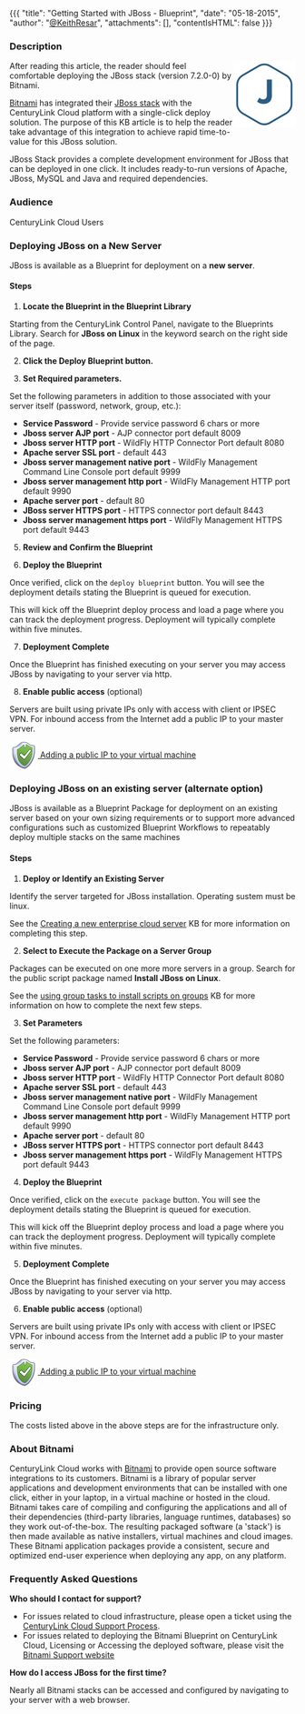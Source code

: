 {{{
  "title": "Getting Started with JBoss - Blueprint",
  "date": "05-18-2015",
  "author": "<a href='https://twitter.com/KeithResar'>@KeithResar</a>",
  "attachments": [],
  "contentIsHTML": false
}}}



### Description

<img alt="JBoss Logo" src="../images/bitnami_logos/jboss-stack-110x117-12361d85ff78442ab801caef8baf4d63.png" style="border:0;float:right;max-width:250px">
   
After reading this article, the reader should feel comfortable deploying the JBoss stack (version 7.2.0-0) by Bitnami.

<a href="https://bitnami.com/" rel="no-follow">Bitnami</a> has integrated their <a href="https://bitnami.com/stack/jboss" rel="no-follow">JBoss stack</a> with the CenturyLink Cloud platform with a single-click deploy solution.  The purpose of this KB article is to help the reader take advantage of this integration to achieve rapid time-to-value for this JBoss solution.

JBoss Stack provides a complete development environment for JBoss that can be deployed in one click. It includes ready-to-run versions of Apache, JBoss, MySQL and Java and required dependencies.


### Audience

CenturyLink Cloud Users


### Deploying JBoss on a New Server

JBoss is available as a Blueprint for deployment on a **new server**.

#### Steps


1. **Locate the Blueprint in the Blueprint Library**

  Starting from the CenturyLink Control Panel, navigate to the Blueprints Library. Search for **JBoss on Linux** in the keyword search on the right side of the page.

2. **Click the Deploy Blueprint button.**

3. **Set Required parameters.**

  Set the following parameters in addition to those associated with your server itself (password, network, group, etc.):

  * **Service Password** -  Provide service password 6 chars or more 
  * **Jboss server AJP port** -  AJP connector port default 8009
  * **Jboss server HTTP port** -  WildFly HTTP Connector Port default 8080
  * **Apache server SSL port** - default 443
  * **Jboss server management native port** -  WildFly Management Command Line Console port default 9999
  * **Jboss server management http port** -  WildFly Management HTTP port default 9990
  * **Apache server port** - default 80
  * **JBoss server HTTPS port** -  HTTPS connector port default 8443
  * **Jboss server management https port** -  WildFly Management HTTPS port default 9443

5. **Review and Confirm the Blueprint**

6. **Deploy the Blueprint**

  Once verified, click on the `deploy blueprint` button. You will see the deployment details stating the Blueprint is queued for execution.

  This will kick off the Blueprint deploy process and load a page where you can track the deployment progress. Deployment will typically complete within five minutes.

7. **Deployment Complete**

  Once the Blueprint has finished executing on your server you may access JBoss by navigating to your server via http.

8. **Enable public access** (optional)

  Servers are built using private IPs only with access with client or IPSEC VPN.  For inbound access from the Internet add a public IP to your master server.

  <a href="../../network/how-to-add-public-ip-to-virtual-machine/">
    <img style="border:0;width:50px;vertical-align:middle;" src="../images/shared_assets/fw_icon.png">
    Adding a public IP to your virtual machine
  </a>



### Deploying JBoss on an existing server (alternate option)

JBoss is available as a Blueprint Package for deployment on an existing server based on your own sizing requirements or to support more advanced configurations such as customized Blueprint Workflows to repeatably deploy multiple stacks on the same machines

#### Steps


1. **Deploy or Identify an Existing Server**

  Identify the server targeted for JBoss installation.  Operating sustem must be linux.

  See the [Creating a new enterprise cloud server](../Servers/creating-a-new-enterprise-cloud-server.md) KB for more information on completing this step.

2. **Select to Execute the Package on a Server Group**

  Packages can be executed on one more more servers in a group.  Search for the public script package named **Install JBoss on Linux**.

  See the [using group tasks to install scripts on groups](../Servers/using-group-tasks-to-install-software-and-run-scripts-on-groups.md) KB for more information on how to complete the next few steps.

3. **Set Parameters**

  Set the following parameters:

  * **Service Password** -  Provide service password 6 chars or more 
  * **Jboss server AJP port** -  AJP connector port default 8009
  * **Jboss server HTTP port** -  WildFly HTTP Connector Port default 8080
  * **Apache server SSL port** - default 443
  * **Jboss server management native port** -  WildFly Management Command Line Console port default 9999
  * **Jboss server management http port** -  WildFly Management HTTP port default 9990
  * **Apache server port** - default 80
  * **JBoss server HTTPS port** -  HTTPS connector port default 8443
  * **Jboss server management https port** -  WildFly Management HTTPS port default 9443

4. **Deploy the Blueprint**

  Once verified, click on the `execute package` button. You will see the deployment details stating the Blueprint is queued for execution.

  This will kick off the Blueprint deploy process and load a page where you can track the deployment progress. Deployment will typically complete within five minutes.

5. **Deployment Complete**

  Once the Blueprint has finished executing on your server you may access JBoss by navigating to your server via http.

6. **Enable public access** (optional)

  Servers are built using private IPs only with access with client or IPSEC VPN.  For inbound access from the Internet add a public IP to your master server.

  <a href="../../network/how-to-add-public-ip-to-virtual-machine/">
    <img style="border:0;width:50px;vertical-align:middle;" src="../images/shared_assets/fw_icon.png">
    Adding a public IP to your virtual machine
  </a>


### Pricing

The costs listed above in the above steps are for the infrastructure only.


### About Bitnami

CenturyLink Cloud works with [Bitnami](http://www.bitnami.com) to provide open source software integrations to its customers.  Bitnami is a library of popular server applications and development environments that can be installed with one click, either in your laptop, in a virtual machine or hosted in the cloud. Bitnami takes care of compiling and configuring the applications and all of their dependencies (third-party libraries, language runtimes, databases) so they work out-of-the-box. The resulting packaged software (a 'stack') is then made available as native installers, virtual machines and cloud images. These Bitnami application packages provide a consistent, secure and optimized end-user experience when deploying any app, on any platform.


### Frequently Asked Questions

**Who should I contact for support?**

* For issues related to cloud infrastructure, please open a ticket using the [CenturyLink Cloud Support Process](../Support/how-do-i-report-a-support-issue.md).
* For issues related to deploying the Bitnami Blueprint on CenturyLink Cloud, Licensing or Accessing the deployed software, please visit the [Bitnami Support website](http://www.bitnami.com/support)

**How do I access JBoss for the first time?**

Nearly all Bitnami stacks can be accessed and configured by navigating to your server with a web browser.


